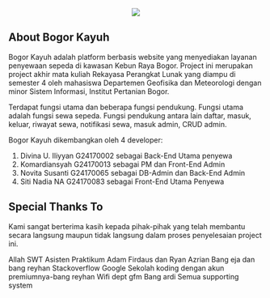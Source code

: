<p align="center"><img src="https://trello-attachments.s3.amazonaws.com/5ca5cc144de8860c5063a938/512x512/5987f08d48aab943df5c93387e6aab20/logooo.png"></p>


## About Bogor Kayuh

Bogor Kayuh adalah platform berbasis website yang menyediakan layanan penyewaan sepeda di kawasan Kebun Raya Bogor. 
Project ini merupakan project akhir mata kuliah Rekayasa Perangkat Lunak yang diampu di semester 4 oleh mahasiswa Departemen Geofisika dan Meteorologi dengan minor Sistem Informasi, Institut Pertanian Bogor.

Terdapat fungsi utama dan beberapa fungsi pendukung.
Fungsi utama adalah fungsi sewa sepeda.
Fungsi pendukung antara lain daftar, masuk, keluar, riwayat sewa, notifikasi sewa, masuk admin, CRUD admin.

Bogor Kayuh dikembangkan oleh 4 developer:
1. Divina U. Iliyyan G24170002 sebagai Back-End Utama penyewa
2. Komardiansyah G24170013 sebagai PM dan Front-End Admin
3. Novita Susanti G24170065 sebagai DB-Admin dan Back-End Admin
4. Siti Nadia NA G24170083 sebagai Front-End Utama Penyewa


## Special Thanks To

Kami sangat berterima kasih kepada pihak-pihak yang telah membantu secara langsung maupun tidak langsung dalam proses penyelesaian project ini.

Allah SWT
Asisten Praktikum Adam Firdaus dan Ryan Azrian
Bang eja dan bang reyhan
Stackoverflow
Google
Sekolah koding dengan akun premiumnya-bang reyhan
Wifi dept gfm 
Bang ardi
Semua supporting system  
